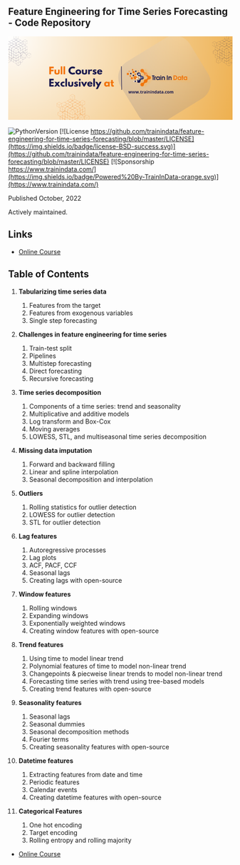 ﻿## Feature Engineering for Time Series Forecasting - Code Repository

[<img src="images/FETSF_banner.png" width="1500">](https://www.trainindata.com/p/feature-engineering-for-forecasting)


![PythonVersion](https://img.shields.io/badge/python-3.8%20%7C%203.9%20%7C%203.10-success)
[![License https://github.com/trainindata/feature-engineering-for-time-series-forecasting/blob/master/LICENSE](https://img.shields.io/badge/license-BSD-success.svg)](https://github.com/trainindata/feature-engineering-for-time-series-forecasting/blob/master/LICENSE)
[![Sponsorship https://www.trainindata.com/](https://img.shields.io/badge/Powered%20By-TrainInData-orange.svg)](https://www.trainindata.com/)

Published October, 2022

Actively maintained.

## Links

- [Online Course](https://www.trainindata.com/p/feature-engineering-for-forecasting)


## Table of Contents

1. **Tabularizing time series data**
	1. Features from the target
	2. Features from exogenous variables
	3. Single step forecasting

2. **Challenges in feature engineering for time series**
	1. Train-test split
	2. Pipelines
	3. Multistep forecasting
	4. Direct forecasting
	5. Recursive forecasting
	
3. **Time series decomposition**
	1. Components of a time series: trend and seasonality
	2. Multiplicative and additive models
	3. Log transform and Box-Cox
	4. Moving averages
	5. LOWESS, STL, and multiseasonal time series decomposition

4. **Missing data imputation**
	1. Forward and backward filling
	2. Linear and spline interpolation
	3. Seasonal decomposition and interpolation

5. **Outliers**
	1. Rolling statistics for outlier detection
	2. LOWESS for outlier detection
	3. STL for outlier detection

6. **Lag features**
	1. Autoregressive processes
	2. Lag plots
	3. ACF, PACF, CCF
	4. Seasonal lags
	4. Creating lags with open-source

7. **Window features**
	1. Rolling windows
	2. Expanding windows
	3. Exponentially weighted windows
	4. Creating window features with open-source

8. **Trend features**
	1. Using time to model linear trend
    2. Polynomial features of time to model non-linear trend
	3. Changepoints & piecweise linear trends to model non-linear trend
	4. Forecasting time series with trend using tree-based models
	5. Creating trend features with open-source

9. **Seasonality features**
	1. Seasonal lags
	2. Seasonal dummies
	3. Seasonal decomposition methods
	4. Fourier terms
	5. Creating seasonality features with open-source

10. **Datetime features**
	1. Extracting features from date and time
	2. Periodic features
	3. Calendar events
	4. Creating datetime features with open-source

11. **Categorical Features**
	1. One hot encoding
	2. Target encoding
	3. Rolling entropy and rolling majority


- [Online Course](https://www.trainindata.com/p/feature-engineering-for-forecasting)
